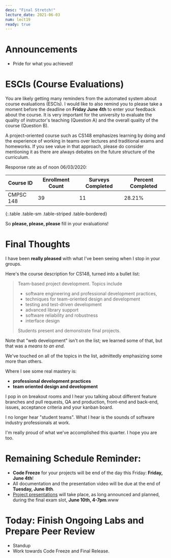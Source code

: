 ```yaml
---
desc: "Final Stretch!"
lecture_date: 2021-06-03
num: lect19
ready: true
---
```


# Announcements
* Pride for what you achieved! 


# ESCIs (Course Evaluations)

You are likely getting many reminders from the automated system about course evaluations (ESCIs). I would like to also remind you to please take a moment before the deadline on **Friday June 4th** to enter your feedback about the course.  It is very important for the university to evaluate the quality of instructor's teaching (Question A) and the overall quality of the course (Question B).

A project-oriented course such as CS148 emphasizes learning by doing and the experience of working in teams over lectures and traditional exams and homeworks. If you see value in that approach, please do consider mentioning it as there are always debates on the future structure of the curriculum.  

Response rate as of noon 06/03/2020:

| Course ID |	Enrollment Count	|Surveys Completed	|Percent Completed|
|-|-|-|-|
| CMPSC 148 	| 39	| 11 |	28.21% |
{:.table .table-sm .table-striped .table-bordered}
 
So **please, please, please** fill in your evaluations!

# Final Thoughts

I have been **really pleased** with what I've been seeing when I stop in your groups.

Here's the course description for CS148, turned into a bullet list:

> Team-based project development. Topics include 
>
> * software engineering and professional development practices, 
> * techniques for team-oriented design and development
> * testing and test-driven development
> * advanced library support
> * software reliability and robustness
> * interface design 
>
> Students present and demonstrate final projects.

Note that "web development" isn't on the list; we learned some of that, but that was a *means to an end*.

We've touched on all of the topics in the list, admittedly emphasizing some more than others.

Where I see some real mastery is:
* **professional development practices**
* **team oriented design and development**

I pop in on breakout rooms and I hear you talking about different feature branches and pull requests, QA and production, front-end and back-end, issues, acceptance criteria and your kanban board. 

I no longer hear "student teams".  What I hear is the sounds of software industry professionals at work.

I'm really proud of what we've accomplished this quarter.  I hope you are too.


# Remaining Schedule Reminder: 

* **Code Freeze** for your projects will be end of the day this Friday: **Friday, June 4th**!
* All documentation and the presentation video will be due at the end of **Tuesday, June 8th**. 
* [Project presentations](https://ucsb-cs148.github.io/s21/exam/project_presentations/) will take place, as long announced and planned, during the final exam slot, **June 10th, 4-7pm**.www


# Today: Finish Ongoing Labs and Prepare Peer Review 

* Standup 
* Work towards Code Freeze and Final Release.








